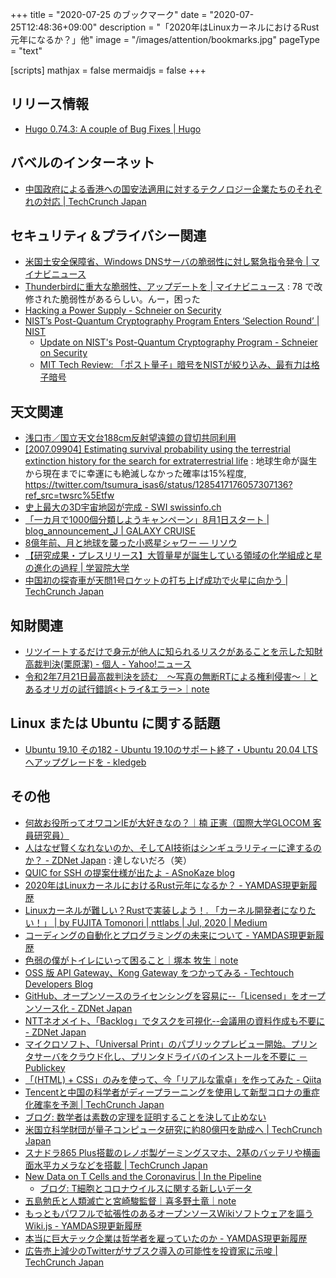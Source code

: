 +++
title = "2020-07-25 のブックマーク"
date =  "2020-07-25T12:48:36+09:00"
description = "「2020年はLinuxカーネルにおけるRust元年になるか？」他"
image = "/images/attention/bookmarks.jpg"
pageType = "text"

[scripts]
  mathjax = false
  mermaidjs = false
+++

## リリース情報

- [Hugo 0.74.3: A couple of Bug Fixes | Hugo](https://gohugo.io/news/0.74.3-relnotes/)

## バベルのインターネット

- [中国政府による香港への国安法適用に対するテクノロジー企業たちのそれぞれの対応  |  TechCrunch Japan](https://techcrunch.com/2020/07/12/china-roundup-hong-kong-data-control/)

## セキュリティ＆プライバシー関連

- [米国土安全保障省、Windows DNSサーバの脆弱性に対し緊急指令発令 | マイナビニュース](https://news.mynavi.jp/article/20200718-1158555/)
- [Thunderbirdに重大な脆弱性、アップデートを | マイナビニュース](https://news.mynavi.jp/article/20200720-1160595/) : 78 で改修された脆弱性があるらしい。んー，困った
- [Hacking a Power Supply - Schneier on Security](https://www.schneier.com/blog/archives/2020/07/hacking_a_power.html)
- [NIST’s Post-Quantum Cryptography Program Enters ‘Selection Round’ | NIST](https://www.nist.gov/news-events/news/2020/07/nists-post-quantum-cryptography-program-enters-selection-round)
    - [Update on NIST's Post-Quantum Cryptography Program - Schneier on Security](https://www.schneier.com/blog/archives/2020/07/update_on_nists.html)
    - [MIT Tech Review: 「ポスト量子」暗号をNISTが絞り込み、最有力は格子暗号](https://www.technologyreview.jp/s/215333/the-quest-for-quantum-proof-encryption-just-made-a-leap-forward/)

## 天文関連

- [浅口市／国立天文台188cm反射望遠鏡の貸切共同利用](https://www.city.asakuchi.lg.jp/sangyo/kanko/188rental.html)
- [[2007.09904] Estimating survival probability using the terrestrial extinction history for the search for extraterrestrial life](https://arxiv.org/abs/2007.09904) : 地球生命が誕生から現在までに幸運にも絶滅しなかった確率は15%程度, https://twitter.com/tsumura_isas6/status/1285417176057307136?ref_src=twsrc%5Etfw
- [史上最大の3D宇宙地図が完成 - SWI swissinfo.ch](https://www.swissinfo.ch/jpn/%E5%8F%B2%E4%B8%8A%E6%9C%80%E5%A4%A7%E3%81%AE3d%E5%AE%87%E5%AE%99%E5%9C%B0%E5%9B%B3%E3%81%8C%E5%AE%8C%E6%88%90/45914938)
- [「一カ月で1000個分類しようキャンペーン」8月1日スタート | blog_announcement_J | GALAXY CRUISE](https://galaxycruise.mtk.nao.ac.jp/announcements/20200701j.html)
- [8億年前、月と地球を襲った小惑星シャワー — リソウ](https://resou.osaka-u.ac.jp/ja/research/2020/20200722_1)
- [【研究成果・プレスリリース】大質量星が誕生している領域の化学組成と星の進化の過程 | 学習院大学](https://www.univ.gakushuin.ac.jp/about/pr/press/20200723release.html)
- [中国初の探査車が天問1号ロケットの打ち上げ成功で火星に向かう  |  TechCrunch Japan](https://techcrunch.com/2020/07/23/chinas-first-mars-rover-is-en-route-to-the-red-planet-after-successful-launch-of-tianwen-1/)

## 知財関連

- [リツイートするだけで身元が他人に知られるリスクがあることを示した知財高裁判決(栗原潔) - 個人 - Yahoo!ニュース](https://news.yahoo.co.jp/byline/kuriharakiyoshi/20180613-00086449/)
- [令和2年7月21日最高裁判決を読む　〜写真の無断RTによる権利侵害〜｜とあるオリガの試行錯誤<トライ&エラー>｜note](https://note.com/olga_tokyo/n/nc2e71aa768f6)

## Linux または Ubuntu に関する話題

- [Ubuntu 19.10 その182 - Ubuntu 19.10のサポート終了・Ubuntu 20.04 LTSへアップグレードを - kledgeb](https://kledgeb.blogspot.com/2020/07/ubuntu-1910-182-ubuntu-1910ubuntu-2004.html)

## その他

- [何故お役所ってオワコンIEが大好きなの？｜楠 正憲（国際大学GLOCOM 客員研究員）](https://comemo.nikkei.com/n/n1c9103c81c79)
- [人はなぜ賢くなれないのか、そしてAI技術はシンギュラリティーに達するのか？ - ZDNet Japan](https://japan.zdnet.com/article/35156454/) : 達しないだろ（笑）
- [QUIC for SSH の提案仕様が出たよ - ASnoKaze blog](https://asnokaze.hatenablog.com/entry/2020/07/09/011947)
- [2020年はLinuxカーネルにおけるRust元年になるか？ - YAMDAS現更新履歴](https://yamdas.hatenablog.com/entry/20200719/rust-in-the-linux-kernel)
- [Linuxカーネルが難しい？Rustで実装しよう！. 「カーネル開発者になりたい！」 | by FUJITA Tomonori | nttlabs | Jul, 2020 | Medium](https://medium.com/nttlabs/linux-kernel-module-with-rust-d5363c2f9085)
- [コーディングの自動化とプログラミングの未来について - YAMDAS現更新履歴](https://yamdas.hatenablog.com/entry/20200719/the-future-of-programming)
- [色弱の僕がトイレにいって困ること｜塚本 牧生｜note](https://note.com/tsukamoto/n/nf28be0687893)
- [OSS 版 API Gateway、Kong Gateway をつかってみる - Techtouch Developers Blog](https://tech.techtouch.jp/entry/kong-gateway)
- [GitHub、オープンソースのライセンシングを容易に--「Licensed」をオープンソース化 - ZDNet Japan](https://japan.zdnet.com/article/35115802/)
- [NTTネオメイト、「Backlog」でタスクを可視化--会議用の資料作成も不要に - ZDNet Japan](https://japan.zdnet.com/article/35157089/)
- [マイクロソフト、「Universal Print」のパブリックプレビュー開始。プリンタサーバをクラウド化し、プリンタドライバのインストールを不要に － Publickey](https://www.publickey1.jp/blog/20/universal_print_1.html)
- [「(HTML) + CSS」のみを使って、今「リアルな電卓」を作ってみた - Qiita](https://qiita.com/j5c8k6m8/items/4695ee12b35e9c14047e)
- [Tencentと中国の科学者がディープラーニングを使用して新型コロナの重症化確率を予測  |  TechCrunch Japan](https://techcrunch.com/2020/07/21/tencent-coronavirus-prediction/)
- [ブログ: 数学者は素数の定理を証明することを決して止めない](https://okuranagaimo.blogspot.com/2020/07/blog-post_23.html)
- [米国立科学財団が量子コンピュータ研究に約80億円を助成へ  |  TechCrunch Japan](https://techcrunch.com/2020/07/22/75m-in-federal-grants-will-fund-a-new-trio-of-quantum-institutes/)
- [スナドラ865 Plus搭載のレノボ製ゲーミングスマホ、2基のバッテリや横画面水平カメラなどを搭載  |  TechCrunch Japan](https://techcrunch.com/2020/07/22/lenovo-brings-some-unique-features-to-its-new-gaming-phone/)
- [New Data on T Cells and the Coronavirus  |  In the Pipeline](https://blogs.sciencemag.org/pipeline/archives/2020/07/15/new-data-on-t-cells-and-the-coronavirus)
    - [ブログ: T細胞とコロナウイルスに関する新しいデータ](https://okuranagaimo.blogspot.com/2020/07/t.html)
- [五島勉氏と人類滅亡と宮崎駿監督｜喜多野土竜｜note](https://note.com/mogura2001/n/n8d02b23edee9)
- [もっともパワフルで拡張性のあるオープンソースWikiソフトウェアを謳うWiki.js - YAMDAS現更新履歴](https://yamdas.hatenablog.com/entry/20200724/wiki_js)
- [本当に巨大テック企業は哲学者を雇っていたのか - YAMDAS現更新履歴](https://yamdas.hatenablog.com/entry/20200724/philosophers-in-tech-companies)
- [広告売上減少のTwitterがサブスク導入の可能性を投資家に示唆  |  TechCrunch Japan](https://techcrunch.com/2020/07/23/after-ad-revenue-drop-twitter-tells-investors-its-eyeing-subscription-options/)
